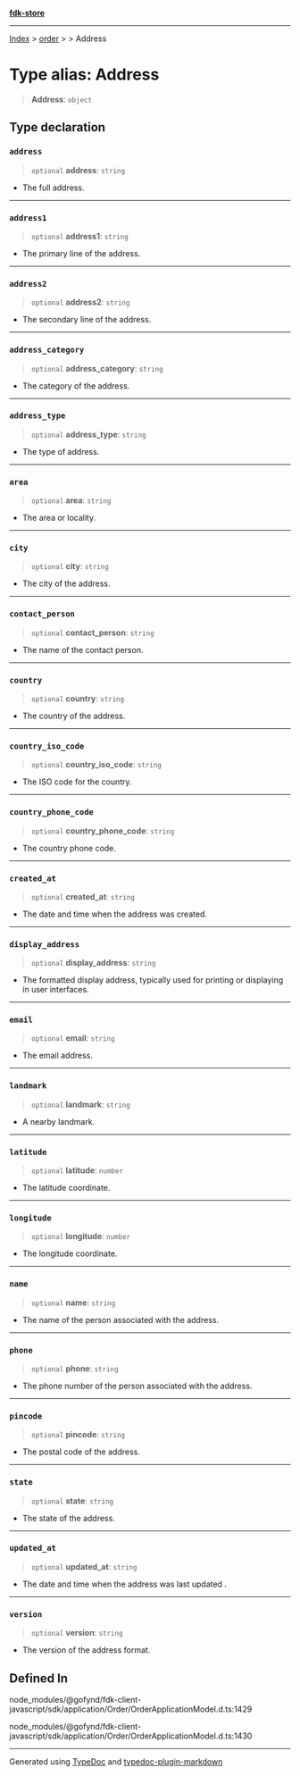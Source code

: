 [**fdk-store**](../../../README.md)
***

[Index](../../../API.md) > [order](../../README.md) > [<internal>](../README.md) > Address

# Type alias: Address

> **Address**: `object`

## Type declaration

### `address`

> `optional` **address**: `string`

- The full address.

***

### `address1`

> `optional` **address1**: `string`

- The primary line of the address.

***

### `address2`

> `optional` **address2**: `string`

- The secondary line of the address.

***

### `address_category`

> `optional` **address\_category**: `string`

- The category of the address.

***

### `address_type`

> `optional` **address\_type**: `string`

- The type of address.

***

### `area`

> `optional` **area**: `string`

- The area or locality.

***

### `city`

> `optional` **city**: `string`

- The city of the address.

***

### `contact_person`

> `optional` **contact\_person**: `string`

- The name of the contact person.

***

### `country`

> `optional` **country**: `string`

- The country of the address.

***

### `country_iso_code`

> `optional` **country\_iso\_code**: `string`

- The ISO code for the country.

***

### `country_phone_code`

> `optional` **country\_phone\_code**: `string`

- The country phone code.

***

### `created_at`

> `optional` **created\_at**: `string`

- The date and time when the address was created.

***

### `display_address`

> `optional` **display\_address**: `string`

- The formatted display address,
typically used for printing or displaying in user interfaces.

***

### `email`

> `optional` **email**: `string`

- The email address.

***

### `landmark`

> `optional` **landmark**: `string`

- A nearby landmark.

***

### `latitude`

> `optional` **latitude**: `number`

- The latitude coordinate.

***

### `longitude`

> `optional` **longitude**: `number`

- The longitude coordinate.

***

### `name`

> `optional` **name**: `string`

- The name of the person associated with the address.

***

### `phone`

> `optional` **phone**: `string`

- The phone number of the person associated with
the address.

***

### `pincode`

> `optional` **pincode**: `string`

- The postal code of the address.

***

### `state`

> `optional` **state**: `string`

- The state of the address.

***

### `updated_at`

> `optional` **updated\_at**: `string`

- The date and time when the address was last updated .

***

### `version`

> `optional` **version**: `string`

- The version of the address format.

## Defined In

node\_modules/@gofynd/fdk-client-javascript/sdk/application/Order/OrderApplicationModel.d.ts:1429

node\_modules/@gofynd/fdk-client-javascript/sdk/application/Order/OrderApplicationModel.d.ts:1430

***
Generated using [TypeDoc](https://typedoc.org/) and [typedoc-plugin-markdown](https://www.npmjs.com/package/typedoc-plugin-markdown)

